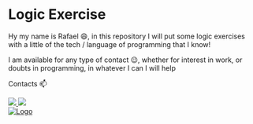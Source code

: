 
# Logic Exercise  

Hy my name is Rafael :smile:, in this repository I will put some logic exercises with a little of the tech / language of programming that I know!

I am available for any type of contact :wink:, whether for interest in work, or doubts in programming, in whatever I can I will help

Contacts :mailbox:
<div>
   <a href="mailto:balmantrafael@gmail.com" alt="Gmail">
      <img src="https://img.shields.io/badge/gmail-%23D14836.svg?&style=for-the-badge&logo=gmail&logoColor=white" />
   </a>
   <a href="https://br.linkedin.com/in/rafael-brandt-balmant-429461162" alt="Linkedin">
      <img src="https://img.shields.io/badge/linkedin-%230077B5.svg?&style=for-the-badge&logo=linkedin&logoColor=white"/>
   </a>
</div>
<div>
   <a href="https://www.codewars.com/users/b4tut4/">
      <img src="https://www.codewars.com/users/b4tut4/badges/large" alt="Logo" />
   </a>
</div>
